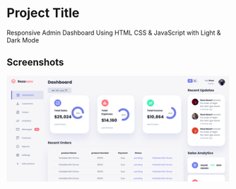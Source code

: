 # Project Title
Responsive Admin Dashboard Using HTML CSS & JavaScript with Light & Dark Mode 

## Screenshots
![ main Page screenshot](./assets/Screenshot-1.png)


